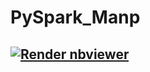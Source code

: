 # PySpark_Manp
## <a href="https://nbviewer.org/github/AhemdMahmoud/PySpark_Manp/blob/main/PySpark%20Tutorial.ipynb"><img src="https://raw.githubusercontent.com/jupyter/design/master/logos/Badges/nbviewer_badge.svg" alt="Render nbviewer" /></a> 

